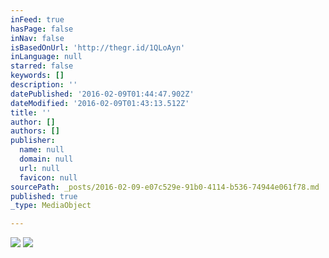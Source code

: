 ```yaml
---
inFeed: true
hasPage: false
inNav: false
isBasedOnUrl: 'http://thegr.id/1QLoAyn'
inLanguage: null
starred: false
keywords: []
description: ''
datePublished: '2016-02-09T01:44:47.902Z'
dateModified: '2016-02-09T01:43:13.512Z'
title: ''
author: []
authors: []
publisher:
  name: null
  domain: null
  url: null
  favicon: null
sourcePath: _posts/2016-02-09-e07c529e-91b0-4114-b536-74944e061f78.md
published: true
_type: MediaObject

---
```

![](https://the-grid-user-content.s3-us-west-2.amazonaws.com/b493c4d8-86b4-400a-bb14-cbfc22829b66.jpg)
![](https://the-grid-user-content.s3-us-west-2.amazonaws.com/a4e2e9fd-86e3-481f-8740-b3985a1c605c.jpg)